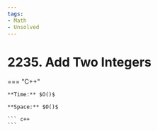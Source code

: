 ```yaml
---
tags:
- Math
- Unsolved
---
```



# 2235. Add Two Integers

=== "C++"

    **Time:** $O()$

    **Space:** $O()$

    ``` c++
    ```